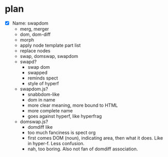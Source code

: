 # plan

* [x] Name: swapdom
  * merg, merger
  * dom, dom-diff
  * morph
  * apply node template part list
  * replace nodes
  * swap, domswap, swapdom
  * swapd?
    + swap dom
    + swapped
    + reminds spect
    + style of hyperf
  * swapdom.js?
    + snabbdom-like
    + dom in name
    + more clear meaning, more bound to HTML
    + more complete name
    - goes against hyperf, like hyperfrag
  * domswap.js?
    + domdiff like
    + too much fanciness is spect org
    + first comes DOM (noun), indicating area, then what it does. Like in hyper-f. Less confusion.
    - nah, too boring. Also not fan of domdiff association.
